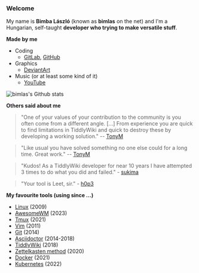### Welcome

My name is **Bimba László** (known as **bimlas** on the net) and I'm a Hungarian, self-taught **developer who trying to make versatile stuff**.

**Made by me**

* Coding
  * [GitLab](https://gitlab.com/bimlas), [GitHub](https://github.com/bimlas)
* Graphics
  * [DeviantArt](https://bimbalaszlo.deviantart.com/gallery/)
* Music (or at least some kind of it)
  * [YouTube](https://www.youtube.com/playlist?list=PL8t8M1MbM7fuGMgfewL8a2_m-nuOgpg4u)

![bimlas's Github stats](https://github-readme-stats.vercel.app/api?username=bimlas&show_icons=true&include_all_commits=true&disable_animations=true&hide_title=true&hide_rank=true&hide_border=true&hide=contribs)

**Others said about me**

> "One of your values of your contribution to the community is you often come from a different angle. [...] From experience you are quick to find limitations in TiddlyWiki and quick to destroy these by developing a working solution." -- [TonyM](https://groups.google.com/d/msg/tiddlywiki/YSgcCL2EeNQ/FSNu4O2TEAAJ)

> "Like usual you have solved something no one else could for a long time. Great work." -- [TonyM](https://groups.google.com/d/msg/tiddlywiki/s3AVhRKVXcs/H7NIH3rPAQAJ)

> "Kudos! As a TiddlyWiki developer for near 10 years I have attempted 3 times to do what you did and failed." - [sukima](https://gitlab.com/bimlas/tw5-disqus/issues/1)

> "Your tool is Leet, sir." - [h0p3](https://groups.google.com/d/msg/tiddlywiki/xAe_fvhzoCY/-l-mf2CnDgAJ)

**My favourite tools (using since ...)**

* [Linux](https://en.wikipedia.org/wiki/Linux) (2009)
* [AwesomeWM](https://awesomewm.org/) (2023)
* [Tmux](https://github.com/tmux/tmux) (2021)
* [Vim](https://www.vim.org) (2011)
* [Git](https://git-scm.com) (2014)
* [Asciidoctor](https://asciidoctor.org) (2014-2018)
* [TiddlyWiki](https://tiddlywiki.com/) (2018)
* [Zettelkasten method](https://zettelkasten.de/posts/overview/) (2020)
* [Docker](https://www.docker.com) (2021)
* [Kubernetes](https://kubernetes.io/) (2022)
